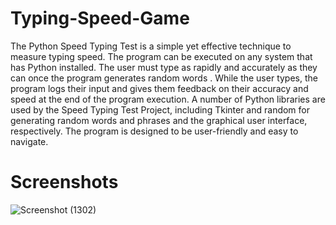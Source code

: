 # Typing-Speed-Game
The Python Speed Typing Test is a simple yet effective technique to measure typing speed. The program can be executed on any system that has Python installed. The user must type as rapidly and accurately as they can once the program generates random words . While the user types, the program logs their input and gives them feedback on their accuracy and speed at the end of the program execution.
A number of Python libraries are used by the Speed Typing Test Project, including Tkinter and random for generating random words and phrases and the graphical user interface, respectively. The program is designed to be user-friendly and easy to navigate. 

# Screenshots
![Screenshot (1302)](https://user-images.githubusercontent.com/83781242/224620718-b4587bd8-82a2-4f9a-b0a0-0d946965f8a5.png)
